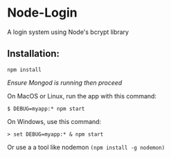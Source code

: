 # Node-Login
A login system using Node's bcrypt library

## Installation:

```npm install```

*Ensure Mongod is running then proceed*

On MacOS or Linux, run the app with this command:

```$ DEBUG=myapp:* npm start```

On Windows, use this command:

```> set DEBUG=myapp:* & npm start```

Or use a a tool like nodemon ```(npm install -g nodemon)```
